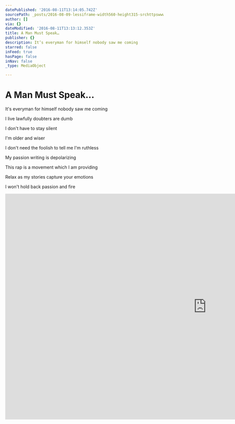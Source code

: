 ```yaml
---
datePublished: '2016-08-11T13:14:05.742Z'
sourcePath: _posts/2016-08-09-lessiframe-width560-height315-srchttpswwwyoutubeco.md
author: []
via: {}
dateModified: '2016-08-11T13:13:12.353Z'
title: A Man Must Speak…
publisher: {}
description: It’s everyman for himself nobody saw me coming
starred: false
inFeed: true
hasPage: false
inNav: false
_type: MediaObject

---
```

# A Man Must Speak...

It's everyman for himself nobody saw me coming

I live lawfully doubters are dumb

I don't have to stay silent

I'm older and wiser

I don't need the foolish to tell me I'm ruthless

My passion writing is depolarizing

This rap is a movement which I am providing

Relax as my stories capture your emotions

I won't hold back passion and fire

<iframe width="1280" height="720" src="https://www.youtube.com/embed/aBGRiV0V7KI" frameborder="0" allowfullscreen\></iframe\>